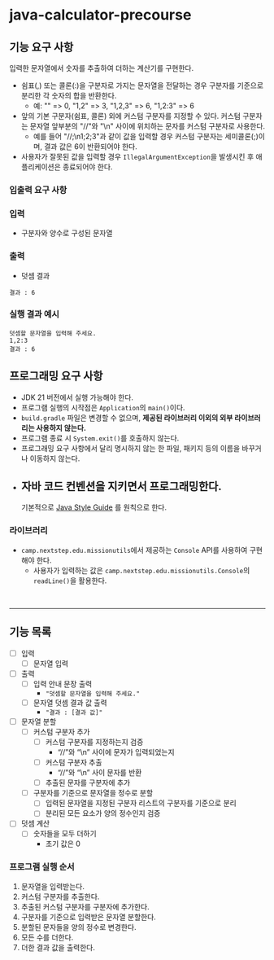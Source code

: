 # java-calculator-precourse

## 기능 요구 사항

입력한 문자열에서 숫자를 추출하여 더하는 계산기를 구현한다.

- 쉼표(,) 또는 콜론(:)을 구분자로 가지는 문자열을 전달하는 경우 구분자를 기준으로 분리한 각 숫자의 합을 반환한다.
    - 예: "" => 0, "1,2" => 3, "1,2,3" => 6, "1,2:3" => 6
- 앞의 기본 구분자(쉼표, 콜론) 외에 커스텀 구분자를 지정할 수 있다. 커스텀 구분자는 문자열 앞부분의 "//"와 "\n" 사이에 위치하는 문자를 커스텀 구분자로 사용한다.
    - 예를 들어 "//;\n1;2;3"과 같이 값을 입력할 경우 커스텀 구분자는 세미콜론(;)이며, 결과 값은 6이 반환되어야 한다.
- 사용자가 잘못된 값을 입력할 경우 `IllegalArgumentException`을 발생시킨 후 애플리케이션은 종료되어야 한다.

### **입출력 요구 사항**

### **입력**

- 구분자와 양수로 구성된 문자열

### **출력**

- 덧셈 결과

```
결과 : 6

```

### **실행 결과 예시**

```
덧셈할 문자열을 입력해 주세요.
1,2:3
결과 : 6
```

## **프로그래밍 요구 사항**

- JDK 21 버전에서 실행 가능해야 한다.
- 프로그램 실행의 시작점은 `Application`의 `main()`이다.
- `build.gradle` 파일은 변경할 수 없으며, **제공된 라이브러리 이외의 외부 라이브러리는 사용하지 않는다.**
- 프로그램 종료 시 `System.exit()`를 호출하지 않는다.
- 프로그래밍 요구 사항에서 달리 명시하지 않는 한 파일, 패키지 등의 이름을 바꾸거나 이동하지 않는다.
- 자바 코드 컨벤션을 지키면서 프로그래밍한다.
  -
  기본적으로 [Java Style Guide](https://github.com/woowacourse/woowacourse-docs/blob/main/styleguide/java)
  를 원칙으로 한다.

### **라이브러리**

- `camp.nextstep.edu.missionutils`에서 제공하는 `Console` API를 사용하여 구현해야 한다.
    - 사용자가 입력하는 값은 `camp.nextstep.edu.missionutils.Console`의 `readLine()`을 활용한다.

<br/>

---

## 기능 목록

-[ ] 입력
    -[ ] 문자열 입력
-[ ] 출력
    -[ ] 입력 안내 문장 출력
        - `"덧셈할 문자열을 입력해 주세요."`
    -[ ] 문자열 덧셈 결과 값 출력
        - `"결과 : [결과 값]"`
-[ ] 문자열 분할
    -[ ] 커스텀 구분자 추가
        -[ ] 커스텀 구분자를 지정하는지 검증
            - “//”와 “\n” 사이에 문자가 입력되었는지
        -[ ] 커스텀 구분자 추출
            - “//”와 “\n” 사이 문자를 반환
        -[ ] 추출된 문자를 구분자에 추가
    -[ ] 구분자를 기준으로 문자열을 정수로 분할
        -[ ] 입력된 문자열을 지정된 구분자 리스트의 구분자를 기준으로 분리
        -[ ] 분리된 모든 요소가 양의 정수인지 검증
-[ ] 덧셈 계산
    -[ ] 숫자들을 모두 더하기
        - 초기 값은 0

### 프로그램 실행 순서

1. 문자열을 입력받는다.
2. 커스텀 구분자를 추출한다.
3. 추출된 커스텀 구분자를 구분자에 추가한다.
4. 구분자를 기준으로 입력받은 문자열 분할한다.
5. 분할된 문자들을 양의 정수로 변경한다.
6. 모든 수를 더한다.
7. 더한 결과 값을 출력한다.